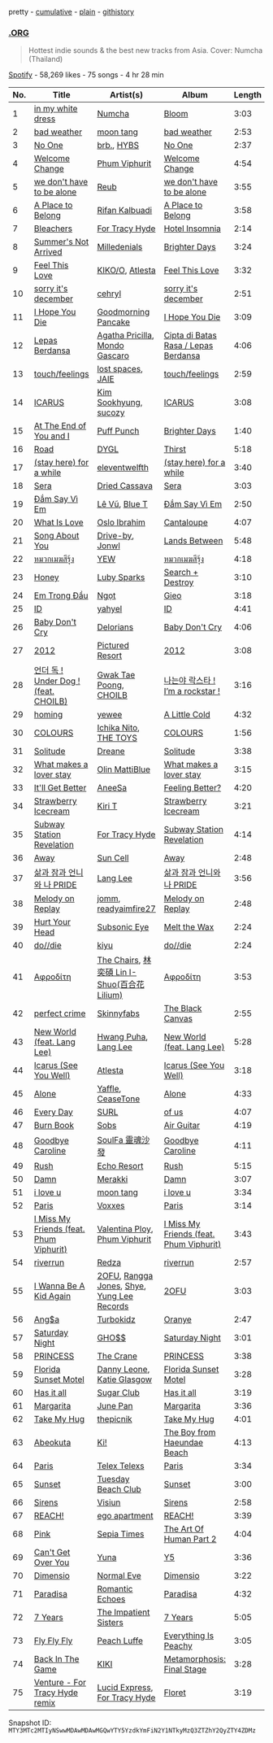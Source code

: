 pretty - [cumulative](/playlists/cumulative/37i9dQZF1DWXQXM7agvwjO.md) - [plain](/playlists/plain/37i9dQZF1DWXQXM7agvwjO) - [githistory](https://github.githistory.xyz/mackorone/spotify-playlist-archive/blob/main/playlists/plain/37i9dQZF1DWXQXM7agvwjO)

### [.ORG](https://open.spotify.com/playlist/37i9dQZF1DWXQXM7agvwjO)

> Hottest indie sounds & the best new tracks from Asia\. Cover: Numcha \(Thailand\)

[Spotify](https://open.spotify.com/user/spotify) - 58,269 likes - 75 songs - 4 hr 28 min

| No. | Title | Artist(s) | Album | Length |
|---|---|---|---|---|
| 1 | [in my white dress](https://open.spotify.com/track/0uS73WeUprjNuI44swS8Hl) | [Numcha](https://open.spotify.com/artist/6bguntfj9ZnX1lFvSYl72d) | [Bloom](https://open.spotify.com/album/18RDnaVusM3sD5chVIUFzh) | 3:03 |
| 2 | [bad weather](https://open.spotify.com/track/1B7dvUWXL8tJFtsFgbj5mm) | [moon tang](https://open.spotify.com/artist/51ZhiTtynrHq7tD4xfGZV7) | [bad weather](https://open.spotify.com/album/7GcqB2QpeFKDg4gDcaN52q) | 2:53 |
| 3 | [No One](https://open.spotify.com/track/0qbZA3IPjeb8lBZ4SZtEHd) | [brb.](https://open.spotify.com/artist/2XBiI8PjCnjJ3XKWtiKcvc), [HYBS](https://open.spotify.com/artist/4mr4X9nJC8DPlNukWbgAaI) | [No One](https://open.spotify.com/album/2h2DQrNPw1aDsuy8xO1GZY) | 2:37 |
| 4 | [Welcome Change](https://open.spotify.com/track/2quiwMMUFiAwGqN54rOADl) | [Phum Viphurit](https://open.spotify.com/artist/5mqguTgtaoCMNMZD6txCh6) | [Welcome Change](https://open.spotify.com/album/76uvZpZOt6dwlkxx2drSju) | 4:54 |
| 5 | [we don't have to be alone](https://open.spotify.com/track/5FpTK4Z1piJvDuuq3vmtxA) | [Reub](https://open.spotify.com/artist/2VIpsUyYMf7opaz3dG4OiF) | [we don't have to be alone](https://open.spotify.com/album/0ZLZ0eD69PGmrtuRYvfxz3) | 3:55 |
| 6 | [A Place to Belong](https://open.spotify.com/track/4lun8QvR4sKXK1undQgIr7) | [Rifan Kalbuadi](https://open.spotify.com/artist/6dO5K9GKFs1yW4fHZLI3ys) | [A Place to Belong](https://open.spotify.com/album/14EI3GUx9auJPVLWh612jE) | 3:58 |
| 7 | [Bleachers](https://open.spotify.com/track/1Iw0F6t71sem5PWGhPnKoN) | [For Tracy Hyde](https://open.spotify.com/artist/6D4CyQKY5fDsjK5qKNfqDy) | [Hotel Insomnia](https://open.spotify.com/album/5gUvrb0y7rmxfjnhhGDZKh) | 2:14 |
| 8 | [Summer's Not Arrived](https://open.spotify.com/track/6vhCWtwqEddPTXs58QWZKZ) | [Milledenials](https://open.spotify.com/artist/0Mh5wMruCzJIMbeospsjyB) | [Brighter Days](https://open.spotify.com/album/0WIU7w0fq1XlGt0NaYob4B) | 3:24 |
| 9 | [Feel This Love](https://open.spotify.com/track/3JKllHjbLp56oRExQRnbAr) | [KIKO/O](https://open.spotify.com/artist/2BvoWIqtmTwqBRqdHiHuKm), [Atlesta](https://open.spotify.com/artist/60bdlCy6b211wIIrNKUWjU) | [Feel This Love](https://open.spotify.com/album/5g8ZhcJuUMnobkn9weEhan) | 3:32 |
| 10 | [sorry it's december](https://open.spotify.com/track/7oReofzcCaync7NIOx4gnA) | [cehryl](https://open.spotify.com/artist/0bBrsS9ufPAmeFQgDNG54O) | [sorry it's december](https://open.spotify.com/album/78R3ypvc7HzPLf35YkUJh6) | 2:51 |
| 11 | [I Hope You Die](https://open.spotify.com/track/3APupcckOdS9qT1AKvghU3) | [Goodmorning Pancake](https://open.spotify.com/artist/7Bezyy4h6Ftw2pjtq8NcbE) | [I Hope You Die](https://open.spotify.com/album/0VMubKy7eSXdE0hm7hIMQg) | 3:09 |
| 12 | [Lepas Berdansa](https://open.spotify.com/track/0IzuVV47KPKT0ejyaKLQaT) | [Agatha Pricilla](https://open.spotify.com/artist/5j6EloCQDnZmMP3k6pATOd), [Mondo Gascaro](https://open.spotify.com/artist/6x92tfaXHuPBctPxrfTeMY) | [Cipta di Batas Rasa / Lepas Berdansa](https://open.spotify.com/album/1jdYQWbLFxrTX6aHyHDfgj) | 4:06 |
| 13 | [touch/feelings](https://open.spotify.com/track/2RpyjZCrhMb9rdpOE1lXlk) | [lost spaces](https://open.spotify.com/artist/387YZVajWRq3ZPiCxiX07b), [JAIE](https://open.spotify.com/artist/74Zk4BaTpscIf6k04UoCds) | [touch/feelings](https://open.spotify.com/album/2SZLgFJyoHaExsSJEsfOXU) | 2:59 |
| 14 | [ICARUS](https://open.spotify.com/track/6I1VYleHY5n6RJujfFvj33) | [Kim Sookhyung](https://open.spotify.com/artist/5Yjiiksbgd959gXHO7H7in), [sucozy](https://open.spotify.com/artist/0UJT6CvlHhWZbgnV1wGakZ) | [ICARUS](https://open.spotify.com/album/7hauZJUoi314kbFesqZ5Jt) | 3:08 |
| 15 | [At The End of You and I](https://open.spotify.com/track/0jpRUQgbwOwRYxKQSOLhHE) | [Puff Punch](https://open.spotify.com/artist/0ZF8FUprTy8x4eAJO8Jtyx) | [Brighter Days](https://open.spotify.com/album/0WIU7w0fq1XlGt0NaYob4B) | 1:40 |
| 16 | [Road](https://open.spotify.com/track/6f5OzmQxiXh6viB0WQP1C2) | [DYGL](https://open.spotify.com/artist/43kKsfG1eZSFW785NtHDYs) | [Thirst](https://open.spotify.com/album/2eLnAcGJgI4cdFlqjT25h1) | 5:18 |
| 17 | [\(stay here\) for a while](https://open.spotify.com/track/7ITUmCohDlD7B1aNnQUuc5) | [eleventwelfth](https://open.spotify.com/artist/2obLLc4blv37GYbFwqyE3t) | [\(stay here\) for a while](https://open.spotify.com/album/2lagvaT1M17CnirnR8OAjS) | 3:40 |
| 18 | [Sera](https://open.spotify.com/track/5fJyD0EG6uBxcExhUlYZZq) | [Dried Cassava](https://open.spotify.com/artist/0ZFOqczQaOVygEA3lFm244) | [Sera](https://open.spotify.com/album/1ZTFntttDauVPZGMS2iiTH) | 3:03 |
| 19 | [Đắm Say Vì Em](https://open.spotify.com/track/0RvPBOC0hAyU3zCHwMGOsK) | [Lê Vũ](https://open.spotify.com/artist/5t18GHcI1L5EeeMCQLKchZ), [Blue T](https://open.spotify.com/artist/7tV3i4vr53vtH5ND4mvhVq) | [Đắm Say Vì Em](https://open.spotify.com/album/5li31XRDU3CX8MOCdtb1sQ) | 2:50 |
| 20 | [What Is Love](https://open.spotify.com/track/6KQT3r0Vxlq7ScQODnMV5n) | [Oslo Ibrahim](https://open.spotify.com/artist/58tCW7poCEjQCqJTaeVsSF) | [Cantaloupe](https://open.spotify.com/album/49uQ16B3gZnVSn7DaQ80H6) | 4:07 |
| 21 | [Song About You](https://open.spotify.com/track/3MdYsACVXPmyVXD3Dahd2C) | [Drive\-by](https://open.spotify.com/artist/2zKBnnHRzjCxtkJDtWdNRq), [Jonwl](https://open.spotify.com/artist/1acr3vZX3WVbX6dXdwjyhz) | [Lands Between](https://open.spotify.com/album/4h4mbD2ydvIy8wRq3J1X0k) | 5:48 |
| 22 | [หมวกเมฆสีรุ้ง](https://open.spotify.com/track/1UiKO2k32EW98QiHwFoXKA) | [YEW](https://open.spotify.com/artist/2xsBUJ327d3iC1LvL5hYrQ) | [หมวกเมฆสีรุ้ง](https://open.spotify.com/album/2eVTP95ZWjjfhrZVSCRFPR) | 4:18 |
| 23 | [Honey](https://open.spotify.com/track/5fOLC1RDNcqkDLcemd3n3i) | [Luby Sparks](https://open.spotify.com/artist/7qEdobpYOByvjiT4ux4vEq) | [Search + Destroy](https://open.spotify.com/album/3wDguisEiAJzZkeaILX46v) | 3:10 |
| 24 | [Em Trong Đầu](https://open.spotify.com/track/0ON38MgDpAMcRC9ULx7NOf) | [Ngọt](https://open.spotify.com/artist/0V2DfUrZvBuUReS1LFo5ZI) | [Gieo](https://open.spotify.com/album/1ZnJrvDY8ih3ppPWR2Tc2a) | 3:18 |
| 25 | [ID](https://open.spotify.com/track/6TDSXejROuhYHBthOKllOH) | [yahyel](https://open.spotify.com/artist/1PSuZ74d4aJt9LR4fIoBNo) | [ID](https://open.spotify.com/album/3v1UEzXlDSSkrcqSAd6GiI) | 4:41 |
| 26 | [Baby Don't Cry](https://open.spotify.com/track/4TPlWx1AaskNu8VLrjgQa2) | [Delorians](https://open.spotify.com/artist/3veLkV7PryzEQXJnFxDhON) | [Baby Don't Cry](https://open.spotify.com/album/7jaXduiHmInnnWDZsA6AFM) | 4:06 |
| 27 | [2012](https://open.spotify.com/track/0h5AVdS7PvvY0PpA36neaP) | [Pictured Resort](https://open.spotify.com/artist/7BCf2R7bgylYjfgeq5Zrrm) | [2012](https://open.spotify.com/album/18cRIUHPI3xSIjeBizAokA) | 3:08 |
| 28 | [언더 독 ! Under Dog ! \(feat\. CHOILB\)](https://open.spotify.com/track/7H6MYg2AnfdG3pWpLxjSvx) | [Gwak Tae Poong](https://open.spotify.com/artist/6vldExtbOMiujc68gfMAcm), [CHOILB](https://open.spotify.com/artist/02WoRfOhF5nUVpwddshInq) | [나는야 락스타 ! I’m a rockstar !](https://open.spotify.com/album/1qwt7wQigAO7zle4yXYEM9) | 3:16 |
| 29 | [homing](https://open.spotify.com/track/59Z7pmEAeAdCBjX0bXfcNc) | [yewee](https://open.spotify.com/artist/1zQITcXMrdgZWsBF0dgwXD) | [A Little Cold](https://open.spotify.com/album/2TQbE1BPPmklgjBJ4fd7KK) | 4:32 |
| 30 | [COLOURS](https://open.spotify.com/track/3U6DHqP0KCGMSmVFn61YJy) | [Ichika Nito](https://open.spotify.com/artist/1v7B6ZWa7QRQS3knn3Jvf4), [THE TOYS](https://open.spotify.com/artist/5pokGZ1K9Hr6etaKPDxSG8) | [COLOURS](https://open.spotify.com/album/4Kh88t8Dm5bwkdnfwjhBVn) | 1:56 |
| 31 | [Solitude](https://open.spotify.com/track/1Tn7cUi0j40twvnJKl5OOW) | [Dreane](https://open.spotify.com/artist/3jGBrkfigCO8a21DpyiOMa) | [Solitude](https://open.spotify.com/album/2lv3jXwprDdxCMFo1op1hX) | 3:38 |
| 32 | [What makes a lover stay](https://open.spotify.com/track/6DDTsWw7YxKvHh3mBBm6Nc) | [Olin MattiBlue](https://open.spotify.com/artist/2E5pDM8XRBqBVdALkdcgcH) | [What makes a lover stay](https://open.spotify.com/album/3OC5dTkgD0aiFECPq9SwPS) | 3:15 |
| 33 | [It'll Get Better](https://open.spotify.com/track/6SiRsVQ8ZZoaG5OXmWxOyF) | [AneeSa](https://open.spotify.com/artist/2pNvaqWpANQG0LphogYOtM) | [Feeling Better?](https://open.spotify.com/album/09WlNwKcj3ABqZZgK41IJX) | 4:20 |
| 34 | [Strawberry Icecream](https://open.spotify.com/track/3QWDgjquhPquGK71NlBmi8) | [Kiri T](https://open.spotify.com/artist/1gpUtHqrKRAEy8w7ojs8l5) | [Strawberry Icecream](https://open.spotify.com/album/68JIJ0CuNyGkH9na7Y3OiD) | 3:21 |
| 35 | [Subway Station Revelation](https://open.spotify.com/track/64QIWtRAivYJpEiikswr7K) | [For Tracy Hyde](https://open.spotify.com/artist/6D4CyQKY5fDsjK5qKNfqDy) | [Subway Station Revelation](https://open.spotify.com/album/3xGvbbfdc5oiEKlzh4co04) | 4:14 |
| 36 | [Away](https://open.spotify.com/track/1m6OZWfg2jwtaoxh6QBXCv) | [Sun Cell](https://open.spotify.com/artist/2FkruVc167pPQ7FYtjmPef) | [Away](https://open.spotify.com/album/5zIoUBN2Z6HRWqgWyPfpbu) | 2:48 |
| 37 | [삶과 잠과 언니와 나 PRIDE](https://open.spotify.com/track/7j4sdJ48LRUNMGl7pJSSTw) | [Lang Lee](https://open.spotify.com/artist/1D96VVpW4US2VSZaZGsRmH) | [삶과 잠과 언니와 나 PRIDE](https://open.spotify.com/album/2rqKcP5HHJtneNxcvXGLNi) | 3:56 |
| 38 | [Melody on Replay](https://open.spotify.com/track/1rXM4OirUNGGtkbYeqZ9je) | [jomm](https://open.spotify.com/artist/2izgD6xMmNboivbb1A6PHE), [readyaimfire27](https://open.spotify.com/artist/2Y65mGq91IEC2tfXNotVQ2) | [Melody on Replay](https://open.spotify.com/album/0nbF8G410gMpuDCv7TMIx6) | 2:48 |
| 39 | [Hurt Your Head](https://open.spotify.com/track/4uOXlQgcKiARO9BGPDMtbf) | [Subsonic Eye](https://open.spotify.com/artist/6nRhwtv2bwuDvPijPCjcie) | [Melt the Wax](https://open.spotify.com/album/7wsO6M6jZBciVOgYnhq18O) | 2:24 |
| 40 | [do//die](https://open.spotify.com/track/5sr6RPNfMWh9tWF4OqJrWV) | [kiyu](https://open.spotify.com/artist/2QliS3HKbo1IrXUmC9hg5C) | [do//die](https://open.spotify.com/album/0GhcEHmamKaqSOlCc3sWfv) | 2:24 |
| 41 | [Αφροδίτη](https://open.spotify.com/track/58s2FsMYLHbm2gnIqDqsH8) | [The Chairs](https://open.spotify.com/artist/4IlxI05VmVDx8ShdgKEnLK), [林奕碩 Lin I\-Shuo\(百合花Lilium\)](https://open.spotify.com/artist/4zphMjkxloNOU6Id7cqBPR) | [Αφροδίτη](https://open.spotify.com/album/3sGumso7JlqiWbKQReAzmW) | 3:53 |
| 42 | [perfect crime](https://open.spotify.com/track/3MXxxR1szyDyGz4tFvjEqi) | [Skinnyfabs](https://open.spotify.com/artist/3f0GZTXzBCmd5IBiMfsh1H) | [The Black Canvas](https://open.spotify.com/album/2334h24eIxcIbUym2SaPkP) | 2:55 |
| 43 | [New World \(feat\. Lang Lee\)](https://open.spotify.com/track/1WAKQaJR9MrYCRRrzxtAwO) | [Hwang Puha](https://open.spotify.com/artist/6r9cEkpE75hhzDw3jfcRwn), [Lang Lee](https://open.spotify.com/artist/1D96VVpW4US2VSZaZGsRmH) | [New World \(feat\. Lang Lee\)](https://open.spotify.com/album/13pOeFKntLGo1iROzONsEr) | 5:28 |
| 44 | [Icarus \(See You Well\)](https://open.spotify.com/track/6uwcuemnRVDb8drtoTNFm4) | [Atlesta](https://open.spotify.com/artist/60bdlCy6b211wIIrNKUWjU) | [Icarus \(See You Well\)](https://open.spotify.com/album/7sfECZh0WkGzkPNYmwxAHr) | 3:18 |
| 45 | [Alone](https://open.spotify.com/track/1lD3lmjSZKsCQAvp5bvBiS) | [Yaffle](https://open.spotify.com/artist/2BbGifSrMGEgvUXLypUWzV), [CeaseTone](https://open.spotify.com/artist/2FfS4tGbyODPI92Baw7Ys8) | [Alone](https://open.spotify.com/album/3fq4jjQKN9tURefSyKisVW) | 4:33 |
| 46 | [Every Day](https://open.spotify.com/track/3yIw4wffZn9hwPUKLUh25l) | [SURL](https://open.spotify.com/artist/7owveHzN1hmQuw6Ojg4sI3) | [of us](https://open.spotify.com/album/4x6THVlohmI8deJv3I1kU3) | 4:07 |
| 47 | [Burn Book](https://open.spotify.com/track/1aDVkbFZ9qrv4drQUr5D4Y) | [Sobs](https://open.spotify.com/artist/2gj35CRyiuvuJ5VzjkX52i) | [Air Guitar](https://open.spotify.com/album/5jsp54tvHgC19kstd5Kp42) | 4:19 |
| 48 | [Goodbye Caroline](https://open.spotify.com/track/7DSVtzxNAs7OmCXU70sIUL) | [SoulFa 靈魂沙發](https://open.spotify.com/artist/2eJX9VONHesNkNhdVKuBTY) | [Goodbye Caroline](https://open.spotify.com/album/09VLOEVAEz7TFrREaw4983) | 4:11 |
| 49 | [Rush](https://open.spotify.com/track/0zUw0nXudjwn9V9MoS6h4U) | [Echo Resort](https://open.spotify.com/artist/5DDzVl7PztpChpK9ZxTXZe) | [Rush](https://open.spotify.com/album/4Dv57kw9Y2U6MMJFcNiesU) | 5:15 |
| 50 | [Damn](https://open.spotify.com/track/1QwudZWY8vblm2FxnB5T6q) | [Merakki](https://open.spotify.com/artist/0mwrCJZK8W2px2zfL0psfl) | [Damn](https://open.spotify.com/album/5bOTQffztbHEb5hmVUsEMw) | 3:07 |
| 51 | [i love u](https://open.spotify.com/track/5y5JrAfwqYDoVrXfv532W4) | [moon tang](https://open.spotify.com/artist/51ZhiTtynrHq7tD4xfGZV7) | [i love u](https://open.spotify.com/album/4np08DYpAtw26nV2UUX47D) | 3:34 |
| 52 | [Paris](https://open.spotify.com/track/0andTPdoEDqJ5tsuWOx9BP) | [Voxxes](https://open.spotify.com/artist/0GgS2KBIslAgdZu0XYzSTG) | [Paris](https://open.spotify.com/album/1M9Vczg4mugm6otHw1X5jp) | 3:14 |
| 53 | [I Miss My Friends \(feat\. Phum Viphurit\)](https://open.spotify.com/track/6CqB5fiJw1yKnytkAPprxr) | [Valentina Ploy](https://open.spotify.com/artist/4RnzpVhMevUeU16FlV4e3e), [Phum Viphurit](https://open.spotify.com/artist/5mqguTgtaoCMNMZD6txCh6) | [I Miss My Friends \(feat\. Phum Viphurit\)](https://open.spotify.com/album/33HFtu7PiE4xTeV3FFGoOD) | 3:43 |
| 54 | [riverrun](https://open.spotify.com/track/1ED4RvaOua1xCVoXBArYup) | [Redza](https://open.spotify.com/artist/7rI4hvk9fjo1LAOXX1XvLG) | [riverrun](https://open.spotify.com/album/2gCNYNlbuhoziX3Sr9lZBJ) | 2:57 |
| 55 | [I Wanna Be A Kid Again](https://open.spotify.com/track/6KkECwNpkBTq5zSSeSmMyt) | [2OFU](https://open.spotify.com/artist/3nk2jAog2zO4LNboEhMXaa), [Rangga Jones](https://open.spotify.com/artist/330A2O2MYF4bWFjwM5PJ4z), [Shye](https://open.spotify.com/artist/1aqEk77J220IxgnGsgEz9T), [Yung Lee Records](https://open.spotify.com/artist/4GozvPZO3g0cI5I2TEDovw) | [2OFU](https://open.spotify.com/album/1EsJLEg0hPZiSE9BTtFw9L) | 3:03 |
| 56 | [Ang$a](https://open.spotify.com/track/4u16zGIdHrOkMyJOInkF6y) | [Turbokidz](https://open.spotify.com/artist/0X2LJsREqS5E4iFZTStLum) | [Oranye](https://open.spotify.com/album/2Y9GAh9rRYsw1PiS6FDJcy) | 2:47 |
| 57 | [Saturday Night](https://open.spotify.com/track/1IjgRvB84ShOBxAO1iTqLt) | [GHO$$](https://open.spotify.com/artist/74k9TFZjvOyebE5pWByAdR) | [Saturday Night](https://open.spotify.com/album/2GeoZP9K0qs6zr40BbAOJX) | 3:01 |
| 58 | [PRINCESS](https://open.spotify.com/track/5Y5B9OVHB3sxXPshcEFZBT) | [The Crane](https://open.spotify.com/artist/7naloiyHdmw1HsJd95OYDL) | [PRINCESS](https://open.spotify.com/album/3h2try4O3hFUsn426joVqV) | 3:38 |
| 59 | [Florida Sunset Motel](https://open.spotify.com/track/5zd7EY6ueuuQ83SAYNJBdo) | [Danny Leone](https://open.spotify.com/artist/54TPhv2iPcuPObOzxZLQbO), [Katie Glasgow](https://open.spotify.com/artist/7aYZm7onOdAyYbrVwHD6SR) | [Florida Sunset Motel](https://open.spotify.com/album/2rd9Iuzm7fbQ1o4VCpm4gl) | 3:28 |
| 60 | [Has it all](https://open.spotify.com/track/0r7ldyewgd6Rv3pF0L8rSL) | [Sugar Club](https://open.spotify.com/artist/2SYNq4ziATc0sU8qeiAirU) | [Has it all](https://open.spotify.com/album/5N9A9SdqSNstzmUfln9BU2) | 3:19 |
| 61 | [Margarita](https://open.spotify.com/track/07wmygzJZ8HG3j9Iu0YCIQ) | [June Pan](https://open.spotify.com/artist/0p5LfbnKvdqRqZ9u5Nk0S3) | [Margarita](https://open.spotify.com/album/14QSWeqDCKgesoarHCKntL) | 3:36 |
| 62 | [Take My Hug](https://open.spotify.com/track/4Fml95IHlQ9QE976vkyvZk) | [thepicnik](https://open.spotify.com/artist/4SMvJNBPlNx6JsonzNi3Nw) | [Take My Hug](https://open.spotify.com/album/3gf0iNThdkWm4GmyPIwCGQ) | 4:01 |
| 63 | [Abeokuta](https://open.spotify.com/track/3nqujATHQsyEg104eXcaNI) | [Ki!](https://open.spotify.com/artist/68ZbJ6NBdeGlDRxv3jM0DP) | [The Boy from Haeundae Beach](https://open.spotify.com/album/4xcpRLcCpNEcAzPyR5GIHO) | 4:13 |
| 64 | [Paris](https://open.spotify.com/track/54m4aGaWnngwTficxvykzq) | [Telex Telexs](https://open.spotify.com/artist/1BHYRsFqV0ON7RUFM9qF2Q) | [Paris](https://open.spotify.com/album/6xDBXy2dbXvZfMztTKrmwT) | 3:34 |
| 65 | [Sunset](https://open.spotify.com/track/13zUDc9v7tauSRAp8F0bdJ) | [Tuesday Beach Club](https://open.spotify.com/artist/3kbrbhnjLCObXwmOsqadXT) | [Sunset](https://open.spotify.com/album/6zpzuFvYXssa278uauqo1r) | 3:00 |
| 66 | [Sirens](https://open.spotify.com/track/6HZizUtULpYr2R61iG2IkJ) | [Visiun](https://open.spotify.com/artist/6qqgKFc4hGR6f3P05uRAmx) | [Sirens](https://open.spotify.com/album/5JIrh7kGpBubQXfrcU2kgf) | 2:58 |
| 67 | [REACH!](https://open.spotify.com/track/3sVZBZLf3JfnTCHeuX0KeK) | [ego apartment](https://open.spotify.com/artist/20SNDAIdUW3fjTA14UvSj4) | [REACH!](https://open.spotify.com/album/0O6N7EfLklBJ6o4y2J7xb7) | 3:39 |
| 68 | [Pink](https://open.spotify.com/track/6Xss284HURvzRGqyIrX0bS) | [Sepia Times](https://open.spotify.com/artist/4m02Ox4bbSriKKv6wo8gS5) | [The Art Of Human Part 2](https://open.spotify.com/album/7B8qalXIydIFlRqUcgJd4d) | 4:04 |
| 69 | [Can't Get Over You](https://open.spotify.com/track/178ZvO20GAGgrxSDitOaYG) | [Yuna](https://open.spotify.com/artist/3kHVioJpVxlazAAKQ64pC1) | [Y5](https://open.spotify.com/album/6aiVwr7RR4aWp4Fs0x7ZiB) | 3:36 |
| 70 | [Dimensio](https://open.spotify.com/track/44aFC9Q6JUO8txxJeunsz3) | [Normal Eve](https://open.spotify.com/artist/6c7nlW5vkowcTcgspuXUIS) | [Dimensio](https://open.spotify.com/album/4xgJN8UO0lrJkUjfgoShBg) | 3:22 |
| 71 | [Paradisa](https://open.spotify.com/track/0MRwX4pIryUzrEsn8q8XKx) | [Romantic Echoes](https://open.spotify.com/artist/3VDwfryUiGGszWpyzpwDGJ) | [Paradisa](https://open.spotify.com/album/5OKhOx9XtV4LKm3zikD9r4) | 4:32 |
| 72 | [7 Years](https://open.spotify.com/track/03IkbWWtLydmBuo9jQYC2Z) | [The Impatient Sisters](https://open.spotify.com/artist/1MrMu9X3lJAQHm0AXOoVgG) | [7 Years](https://open.spotify.com/album/2qmux3wpZ1Xs6Qr44SYZel) | 5:05 |
| 73 | [Fly Fly Fly](https://open.spotify.com/track/2LLIuyj3LwG7pAoEa5nRwC) | [Peach Luffe](https://open.spotify.com/artist/6KvuacOcxH22xWgQTAwxui) | [Everything Is Peachy](https://open.spotify.com/album/6wRP6ClrCoOao42t9zYEVy) | 3:05 |
| 74 | [Back In The Game](https://open.spotify.com/track/0h2gJVJj5eI80vTuyqMBBV) | [KIKI](https://open.spotify.com/artist/6MG7fjH9YBryqLT03MnwQM) | [Metamorphosis: Final Stage](https://open.spotify.com/album/0HBH7tV5NhLmoClAiKU513) | 3:28 |
| 75 | [Venture \- For Tracy Hyde remix](https://open.spotify.com/track/06OcvQjbKdz7I7Y9LAApsq) | [Lucid Express](https://open.spotify.com/artist/0WwjT0WO2JQSXIq7EeDxXf), [For Tracy Hyde](https://open.spotify.com/artist/6D4CyQKY5fDsjK5qKNfqDy) | [Floret](https://open.spotify.com/album/1SWWvEsN8m4cz9ScFOEEn5) | 3:19 |

Snapshot ID: `MTY3MTc2MTIyNSwwMDAwMDAwMGQwYTY5YzdkYmFiN2Y1NTkyMzQ3ZTZhY2QyZTY4ZDMz`
